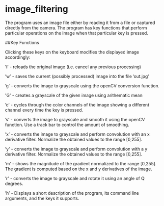 # image_filtering

The program uses an image file either by reading it from a file or captured directly from the camera. 
The program has key functions that perform particular operations on the image when that particular key is pressed. 

##Key Functions

Clicking these keys on the keyboard modifies the displayed image accordingly:

’i’ - reloads the original image (i.e. cancel any previous processing)

’w’ - saves the current (possibly processed) image into the file ’out.jpg’

’g’ - converts the image to grayscale using the openCV conversion function.

'G' - creates a grayscale of the given image using arithematic mean

’c’ - cycles through the color channels of the image showing a different channel every time the key is pressed.

’s’ - converts the image to grayscale and smooth it using the openCV function. Use a track bar to control the amount of smoothing.

’x’ - converts the image to grayscale and perform convolution with an x derivative filter. Normalize the obtained values to the range [0,255].

’y’ - converts the image to grayscale and perform convolution with a y derivative filter. Normalize the obtained values to the range [0,255].

’m’ - shows the magnitude of the gradient normalized to the range [0,255]. The gradient is computed based on the x and y derivatives of the image.

’r’ - converts the image to grayscale and rotate it using an angle of Q degrees.

’h’ - Displays a short description of the program, its command line arguments, and the keys it supports.
